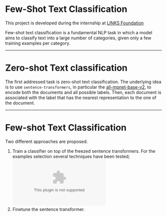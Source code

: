 # Few-Shot Text Classification
This project is developed during the internship at [LINKS Foundation](https://linksfoundation.com/en/)

Few-shot text classification is a fundamental NLP task in which a model aims to classify text into a large number of categories, given only a few training examples per category.

---
# Zero-shot Text classification
The first addressed task is zero-shot text classification. The underlying idea is to use `sentence-transformers`, in particular the [all-mpnet-base-v2](https://huggingface.co/sentence-transformers/all-mpnet-base-v2), to encode both the documents and all possible labels. Then, each document is associated with the label that has the nearest representation to the one of the document.

---
# Few-shot Text Classification
Two different approaches are proposed.
1. Train a classifier on top of the freezed sentence transformers. For the examples selection several techniques have been tested; 
![alt text](https://github.com/MorenoSara/Few-Shot_Text_Classification/blob/main/classifier_plot_results.eps?raw=true)
2. Finetune the sentence transformer.
